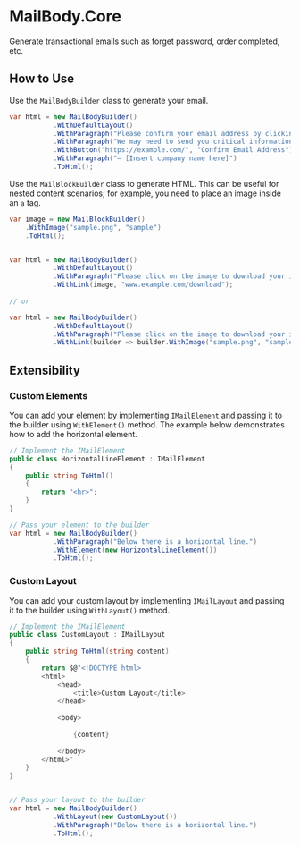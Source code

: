 # MailBody.Core

Generate transactional emails such as forget password, order completed, etc.

## How to Use

Use the `MailBodyBuilder` class to generate your email.

```c#
var html = new MailBodyBuilder()
           .WithDefaultLayout()
           .WithParagraph("Please confirm your email address by clicking the link below.")
           .WithParagraph("We may need to send you critical information about our service and it is important that we have an accurate email address.")
           .WithButton("https://example.com/", "Confirm Email Address")
           .WithParagraph("— [Insert company name here]")
           .ToHtml();
```

Use the `MailBlockBuilder` class to generate HTML. This can be useful for nested content scenarios; for example, you need to place an image inside an `a` tag.

```c#
var image = new MailBlockBuilder()
    .WithImage("sample.png", "sample")
    .ToHtml();


var html = new MailBodyBuilder()
           .WithDefaultLayout()
           .WithParagraph("Please click on the image to download your item.")
           .WithLink(image, "www.example.com/download");
           
// or

var html = new MailBodyBuilder()
           .WithDefaultLayout()
           .WithParagraph("Please click on the image to download your item.")
           .WithLink(builder => builder.WithImage("sample.png", "sample"), "www.example.com/download");           
```

## Extensibility

### Custom Elements
You can add your element by implementing `IMailElement` and passing it to the builder using `WithElement()` method. The example below demonstrates how to add the horizontal element.
```c#
// Implement the IMailElement
public class HorizontalLineElement : IMailElement
{
    public string ToHtml()
    {
        return "<hr>";
    }
}

// Pass your element to the builder
var html = new MailBodyBuilder()
           .WithParagraph("Below there is a horizontal line.")
           .WithElement(new HorizontalLineElement())
           .ToHtml();
```

### Custom Layout

You can add your custom layout by implementing `IMailLayout` and passing it to the builder using `WithLayout()` method.

```c#
// Implement the IMailElement
public class CustomLayout : IMailLayout
{
    public string ToHtml(string content)
    {
        return $@"<!DOCTYPE html>
        <html>
            <head>
                <title>Custom Layout</title>
            </head>
            
            <body>
            
                {content}
            
            </body>
        </html>"
    }
}


// Pass your layout to the builder
var html = new MailBodyBuilder()
           .WithLayout(new CustomLayout())
           .WithParagraph("Below there is a horizontal line.")
           .ToHtml();
```